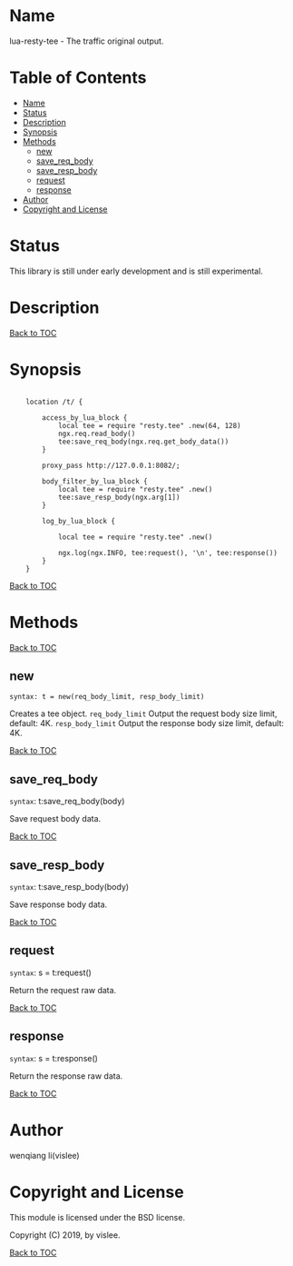 Name
====

lua-resty-tee - The traffic original output.

Table of Contents
=================

* [Name](#name)
* [Status](#status)
* [Description](#description)
* [Synopsis](#synopsis)
* [Methods](#methods)
    * [new](#new)
    * [save_req_body](#save_req_body)
    * [save_resp_body](#save_resp_body)
    * [request](#request)
    * [response](#response)
* [Author](#author)
* [Copyright and License](#copyright-and-license)


Status
======

This library is still under early development and is still experimental.


Description
===========

[Back to TOC](#table-of-contents)

Synopsis
========

```nginx

    location /t/ {

        access_by_lua_block {
            local tee = require "resty.tee" .new(64, 128)
            ngx.req.read_body()
            tee:save_req_body(ngx.req.get_body_data())
        }

        proxy_pass http://127.0.0.1:8082/;

        body_filter_by_lua_block {
            local tee = require "resty.tee" .new()
            tee:save_resp_body(ngx.arg[1])
        }

        log_by_lua_block {

            local tee = require "resty.tee" .new()

            ngx.log(ngx.INFO, tee:request(), '\n', tee:response())
        }
    }
```

[Back to TOC](#table-of-contents)

Methods
=======

[Back to TOC](#table-of-contents)

new
---
`syntax: t = new(req_body_limit, resp_body_limit)`

Creates a tee object.
`req_body_limit` Output the request body size limit, default: 4K. `resp_body_limit` Output the response body size limit, default: 4K.

[Back to TOC](#table-of-contents)

save_req_body
-------------
`syntax`: t:save_req_body(body)

Save request body data.

[Back to TOC](#table-of-contents)


save_resp_body
-------------
`syntax`: t:save_resp_body(body)

Save response body data.

[Back to TOC](#table-of-contents)


request
-------
`syntax`: s = t:request()

Return the request raw data.

[Back to TOC](#table-of-contents)


response
--------
`syntax`: s = t:response()

Return the response raw data.

[Back to TOC](#table-of-contents)


Author
======

wenqiang li(vislee)

Copyright and License
=====================

This module is licensed under the BSD license.

Copyright (C) 2019, by vislee.

[Back to TOC](#table-of-contents)
